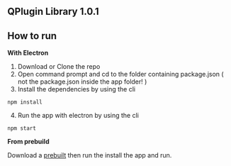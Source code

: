 ## QPlugin Library 1.0.1

## How to run
**With Electron**

1. Download or Clone the repo
2. Open command prompt and cd to the folder containing package.json ( not the package.json inside the app folder! )
3. Install the dependencies by using the cli

 `npm install`

4. Run the app with electron by using the cli

 `npm start`


**From prebuild**

Download a [prebuilt](https://github.com/quxios/QPluginLibrary/releases/latest) then run
the install the app and run.

